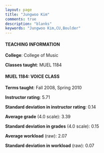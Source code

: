 ```yaml
---
layout: page
title: "Jungwoo Kim" 
comments: true
description: "blanks"
keywords: "Jungwoo Kim,CU,Boulder"
---
```

<head>
<script src="https://ajax.googleapis.com/ajax/libs/jquery/2.1.3/jquery.min.js"></script>
<script src="https://dl.dropboxusercontent.com/s/pc42nxpaw1ea4o9/highcharts.js?dl=0"></script>
<!-- <script src="../assets/js/highcharts.js"></script> -->
<style type="text/css">@font-face {
	font-family: "Bebas Neue";
	src: url(https://www.filehosting.org/file/details/544349/BebasNeue Regular.otf) format("opentype");
	}
	h1.Bebas { 
		font-family: "Bebas Neue", Verdana, Tahoma;
	}
</style>
</head>
	   
#### TEACHING INFORMATION

**College**: College of Music

**Classes taught**: MUEL 1184

#### MUEL 1184: VOICE CLASS

**Terms taught**: Fall 2008, Spring 2010

**Instructor rating**: 5.71

**Standard deviation in instructor rating**: 0.14

**Average grade** (4.0 scale): 3.39

**Standard deviation in grades** (4.0 scale): 0.15

**Average workload** (raw): 2.07

**Standard deviation in workload** (raw): 0.07

